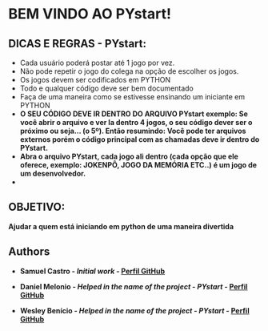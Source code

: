 <h1>BEM VINDO AO PYstart!</h1>

<h2> DICAS E REGRAS - PYstart:</h2>

<ul>
  <li> Cada usuário poderá postar até 1 jogo por vez.</li>
  <li> Não pode repetir o jogo do colega na opção de escolher os jogos.</li>
  <li> Os jogos devem ser codificados em PYTHON</li>
  <li> Todo e qualquer código deve ser bem documentado</li>
  <li> Faça de uma maneira como se estivesse ensinando um iniciante em PYTHON </li>
  <li> <b>O SEU CÓDIGO DEVE IR DENTRO DO ARQUIVO PYstart exemplo:<b> Se você abrir o arquivo e ver la dentro 4 jogos, o seu código dever ser o próximo ou seja... (o 5º). Então resumindo: Você pode ter arquivos externos porém o código principal com as chamadas deve ir dentro do PYstart.</li>
   <li> Abra o arquivo PYstart, cada jogo ali dentro (cada opção que ele oferece, exemplo: JOKENPÔ, JOGO DA MEMÓRIA ETC..) é um jogo de um desenvolvedor.<li>
</ul>

<h2>OBJETIVO:</h2>
<p>Ajudar a quem está iniciando em python de uma maneira divertida</p>

## Authors

* **Samuel Castro** - *Initial work* - [Perfil GitHub](https://github.com/samuelxcastro)

* **Daniel Melonio** - *Helped in the name of the project - PYstart* - [Perfil GitHub](https://github.com/danielcmelonio)

* **Wesley Benício** - *Helped in the name of the project - PYstart* - [Perfil GitHub](https://github.com/wesbdss)
